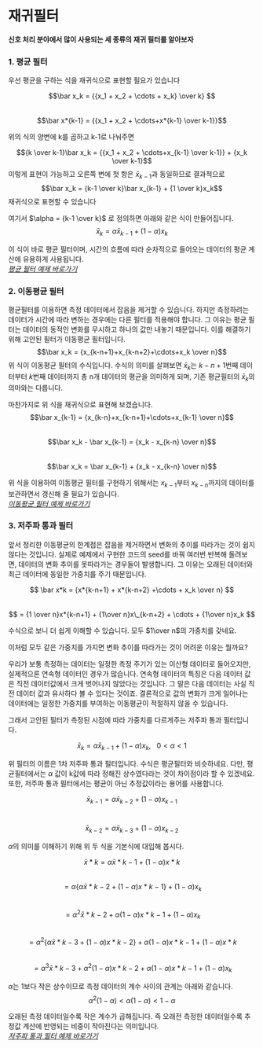 # 재귀필터

**신호 처리 분야에서 많이 사용되는 세 종류의 재귀 필터를 알아보자**

### 1. 평균 필터

우선 평균을 구하는 식을 재귀식으로 표현할 필요가 있습니다

$$\bar x_k =  {{x_1 + x_2 + \cdots + x_k} \over k} $$<br>
$$\bar x*{k-1} = {{x_1 + x_2 + \cdots+x*{k-1} \over k-1}}$$

위의 식의 양변에 k를 곱하고 k-1로 나눠주면

$${k \over k-1}\bar x_k = {{x_1 + x_2 + \cdots+x_{k-1} \over k-1}} + {x_k \over k-1}$$
이렇게 표현이 가능하고 오른쪽 변에 첫 항은 $\bar x_{k-1}$과 동일하므로 결과적으로
$$\bar x_k = {k-1 \over k}\bar x_{k-1} + {1 \over k}x_k$$
재귀식으로 표현할 수 있습니다

여기서 $\alpha = {k-1 \over k}$ 로 정의하면 아래와 같은 식이 만들어집니다.
$$\bar x_k = \alpha \bar x_{k-1} + (1-\alpha)x_k$$

이 식이 바로 평균 필터이며, 시간의 흐름에 따라 순차적으로 들어오는 데이터의 평균 계산에 유용하게 사용됩니다.
<br>
[_평균 필터 예제 바로가기_](./실습/AvgFilter.ipynb)

### 2. 이동평균 필터

평균필터를 이용하면 측정 데이터에서 잡음을 제거할 수 있습니다.
하지만 측정하려는 데이터가 시간에 따라 변하는 경우에는 다른 필터를 적용해야 합니다.
그 이유는 평균 필터는 데이터의 동적인 변화를 무시하고 하나의 값만 내놓기 때문입니다.
이를 해결하기 위해 고안된 필터가 이동평균 필터입니다.
$$\bar x_k = {x_{k-n+1}+x_{k-n+2}+\cdots+x_k \over n}$$
위 식이 이동평균 필터의 수식입니다.
수식의 의미를 살펴보면 $\bar x_k$는 $k-n+1$번째 데이터부터 $k$번째 데이터까지 총 n개 데이터의 평균을 의미하게 되며, 기존 평균필터의 $\bar x_k$의 의마와는 다릅니다.

마찬가지로 위 식을 재귀식으로 표현해 보겠습니다.
$$\bar x_{k-1} = {x_{k-n}+x_{k-n+1}+\cdots+x_{k-1} \over n}$$<br>
$$\bar x_k - \bar x_{k-1} = {x_k - x_{k-n} \over n}$$<br>
$$\bar x_k = \bar x_{k-1} + {x_k - x_{k-n} \over n}$$

위 식을 이용하여 이동평균 필터를 구현하기 위해서는 $x_{k-1}$부터 $x_{k-n}$까지의 데이터를 보관하면서 갱신해 줄 필요가 있습니다.
<br>
[_이동평균 필터 예제 바로가기_](./실습/MoveAvgFilter.ipynb)

### 3. 저주파 통과 필터

앞서 정리한 이동평균의 한계점은 잡음을 제거하면서 변화의 추이를 따라가는 것이 쉽지 않다는 것입니다.
실제로 예제에서 구현한 코드의 seed를 바꿔 여러번 반복해 돌려보면, 데이터의 변화 추이를 못따라가는 경우들이 발생합니다. 그 이유는 오래된 데이터와 최근 데이터에 동일한 가중치를 주기 때문입니다.

$$ \bar x*k = {x*{k-n+1} + x*{k-n+2} +\cdots + x_k \over n} $$<br>
$$ = {1 \over n}x*{k-n+1} + {1\over n}x\_{k-n+2} + \cdots + {1\over n}x_k $$

수식으로 보니 더 쉽게 이해할 수 있습니다. 모두 $1\over n$의 가중치를 갖네요.

이처럼 모두 같은 가중치를 가지면 변화 추이를 따라가는 것이 어려운 이유는 뭘까요?

우리가 보통 측정하는 데이터는 일정한 측정 주기가 있는 이산형 데이터로 들어오지만, 실제적으론 연속형 데이터인 경우가 많습니다. 연속형 데이터의 특징은 다음 데이터 값은 직전 데이터값에서 크게 벗어나지 않았다는 것입니다. 그 말은 다음 데이터는 사실 직전 데이터 값과 유사하다 볼 수 있다는 것이죠. 결론적으로 값의 변화가 크게 일어나는 데이터에는 일정한 가중치를 부여하는 이동평균이 적절하지 않을 수 있습니다.

그래서 고안된 필터가 측정된 시점에 따라 가중치를 다르게주는 저주파 통과 필터입니다.

$$\bar x_k = \alpha \bar x_{k-1} + (1-\alpha)x_k ,\ \ \ 0 < \alpha < 1$$

위 필터의 이름은 1차 저주파 통과 필터입니다. 수식은 평균필터와 비슷하네요. 다만, 평균필터에서는 $\alpha$ 값이 k값에 따라 정해진 상수였다라는 것이 차이점이라 할 수 있겠네요. 또한, 저주파 통과 필터에서는 평균이 아닌 추정값이라는 용어를 사용합니다.

$$\bar x_{k-1} = \alpha \bar x_{k-2} + (1-\alpha)x_{k-1}$$<br>

$$\bar x_{k-2} = \alpha \bar x_{k-3} + (1-\alpha)x_{k-2}$$

$\alpha$의 의미를 이해하기 위해 위 두 식을 기본식에 대입해 봅시다.

$$ \bar x*k = \alpha \bar x*{k-1} + (1-\alpha)x*k $$<br> 
$$ =\alpha \{\alpha \bar x*{k-2} + (1-\alpha)x*{k-1} \} + (1-\alpha)x_k $$<br>
$$ = \alpha^2 \bar x*{k-2} + \alpha(1-\alpha)x*{k-1} + (1-\alpha)x_k $$<br>
$$ =\alpha ^2 \{\alpha \bar x*{k-3} + (1-\alpha)x*{k-2}\} + \alpha(1-\alpha)x*{k-1} + (1-\alpha)x*k $$<br>
$$ = \alpha^3 \bar x*{k-3} + \alpha ^2 (1-\alpha)x*{k-2} + \alpha(1-\alpha)x*{k-1} + (1-\alpha)x_k $$

$\alpha$는 1보다 작은 상수이므로 측정 데이터의 계수 사이의 관계는 아래와 같습니다.
$$\alpha ^2 (1-\alpha) < \alpha(1-\alpha) < 1-\alpha$$

오래된 측정 데이터일수록 작은 계수가 곱해집니다. 즉 오래전 측정한 데이터일수록 추정값 계산에 반영되는 비중이 작아진다는 의미입니다.
<br>
[_저주파 통과 필터 예제 바로가기_](./실습/LowPassFilter.ipynb)
